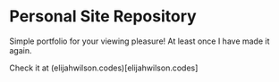# Personal Site Repository

Simple portfolio for your viewing pleasure! At least once I have made it again.

Check it at (elijahwilson.codes)[elijahwilson.codes]
